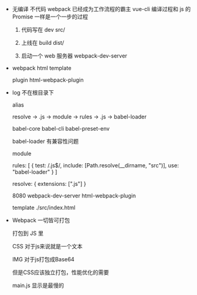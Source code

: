 - 无编译 不代码
  webpack 已经成为工作流程的霸主
  vue-cli
  编译过程和 js 的 Promise 一样是一个一步的过程

  1. 代码写在 dev src/

  2. 上线在 build dist/

  3. 启动一个 web 服务器 webpack-dev-server

- webpack html template

  plugin html-webpack-plugin

- log 不在根目录下

  alias

  resolve -> .js -> module -> rules -> .js -> babel-loader

  babel-core babel-cli babel-preset-env 
  
  babel-loader 有兼容性问题

  module

  rules: [
    {
      test: /\.js$/,
      include: [Path.resolve(__dirname, "src")],
      use: "babel-loader"
    }
  ]

  resolve: {
    extensions: [".js"]
  }

  8080 webpack-dev-server html-webpack-plugin

  template ./src/index.html

- Webpack 一切皆可打包

  打包到 JS 里

  CSS 对于js来说就是一个文本

  IMG 对于js打包成Base64

  但是CSS应该独立打包，性能优化的需要

  main.js 显示是最慢的

